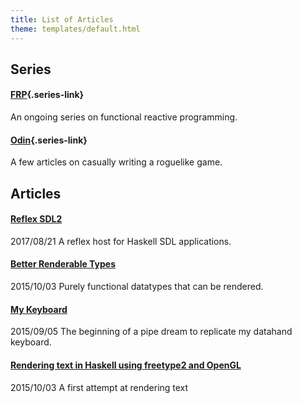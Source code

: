 ```yaml
---
title: List of Articles
theme: templates/default.html
---
```


Series
------

#### [FRP](/series/frp){.series-link}
An ongoing series on functional reactive programming.

#### [Odin](/series/odin){.series-link}
A few articles on casually writing a roguelike game.

Articles
--------
#### [Reflex SDL2](reflex-sdl2)
<date>2017/08/21</date>
A reflex host for Haskell SDL applications.

#### [Better Renderable Types](Renderable.html)
<date>2015/10/03</date>
Purely functional datatypes that can be rendered.

#### [My Keyboard](My-Keyboard.html)
<date>2015/09/05</date>
The beginning of a pipe dream to replicate my datahand keyboard.

#### [Rendering text in Haskell using freetype2 and OpenGL](Haskell-font-rendering-with-freetype2-and-opengl.html)
<date>2015/10/03</date>
A first attempt at rendering text
